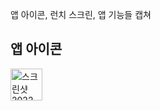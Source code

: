 앱 아이콘, 런치 스크린, 앱 기능들 캡쳐

<h2>앱 아이콘</h2>
<img width="51" alt="스크린샷 2022-11-18 오후 1 17 36" src="https://user-images.githubusercontent.com/90561061/202619370-91784e24-379b-4e72-9a41-454a54eca706.png">

